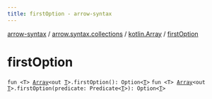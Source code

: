 ```yaml
---
title: firstOption - arrow-syntax
---
```


[arrow-syntax](../../index.html) / [arrow.syntax.collections](../index.html) / [kotlin.Array](index.html) / [firstOption](./first-option.html)

# firstOption

`fun <T> `[`Array`](https://kotlinlang.org/api/latest/jvm/stdlib/kotlin/-array/index.html)`<out `[`T`](first-option.html#T)`>.firstOption(): Option<`[`T`](first-option.html#T)`>`
`fun <T> `[`Array`](https://kotlinlang.org/api/latest/jvm/stdlib/kotlin/-array/index.html)`<out `[`T`](first-option.html#T)`>.firstOption(predicate: Predicate<`[`T`](first-option.html#T)`>): Option<`[`T`](first-option.html#T)`>`